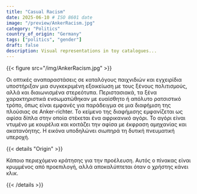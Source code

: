 ```yaml
---
title: "Casual Racism"
date: 2025-06-10 # ISO 8601 date
image: "/preview/AnkerRacism.jpg"
category: "Politics"
country_of_origin: "Germany"
tags: ["politics", "gender"]
draft: false
description: Visual representations in toy catalogues...
---
```




{{< figure src="/img/AnkerRacism.jpg" >}}

Οι οπτικές αναπαραστάσεις σε καταλόγους παιχνιδιών και εγχειρίδια υποστήριξαν μια συγκεκριμένη εξοικείωση με τους ξένους πολιτισμούς, αλλά και διαιωνισμένα στερεότυπα. Περιστασιακά, τα ξένα χαρακτηριστικά ενσωματώθηκαν με ευαίσθητο ή απόλυτο ρατσιστικό τρόπο, όπως είναι εμφανές για παράδειγμα σε μια διαφήμιση της πλούσιας σε Anker-richter. Το κείμενο της διαφήμισης εμφανίζεται ως αφίσα δίπλα στην οποία στέκεται ένα αφρικανικό αγόρι. Το αγόρι είναι ντυμένο με κουρέλια και κοιτάζει την αφίσα με έκφραση αμηχανίας και ακατανόητης. Η εικόνα υποδηλώνει σιωπηρά τη δυτική πνευματική υπεροχή.

{{< details "Origin" >}}

Κάποιο περιεχόμενο κράτησης για την προέλευση. Αυτός ο πίνακας είναι κρυμμένος από προεπιλογή, αλλά αποκαλύπτεται όταν ο χρήστης κάνει κλικ.

{{< /details >}}


